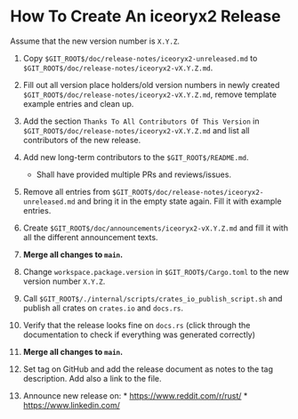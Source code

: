 # How To Create An iceoryx2 Release

Assume that the new version number is `X.Y.Z`.

 1. Copy `$GIT_ROOT$/doc/release-notes/iceoryx2-unreleased.md` to
    `$GIT_ROOT$/doc/release-notes/iceoryx2-vX.Y.Z.md`.
 2. Fill out all version place holders/old version numbers in newly created
    `$GIT_ROOT$/doc/release-notes/iceoryx2-vX.Y.Z.md`, remove template example
    entries and clean up.
 3. Add the section `Thanks To All Contributors Of This Version` in
    `$GIT_ROOT$/doc/release-notes/iceoryx2-vX.Y.Z.md` and list all contributors
    of the new release.
 4. Add new long-term contributors to the `$GIT_ROOT$/README.md`.
    * Shall have provided multiple PRs and reviews/issues.
 5. Remove all entries from
    `$GIT_ROOT$/doc/release-notes/iceoryx2-unreleased.md` and bring it in the
    empty state again. Fill it with example entries.
 6. Create `$GIT_ROOT$/doc/announcements/iceoryx2-vX.Y.Z.md` and fill it with
    all the different announcement texts.
 7. **Merge all changes to `main`.**

 8. Change `workspace.package.version` in `$GIT_ROOT$/Cargo.toml` to the new
    version number `X.Y.Z`.
 9. Call `$GIT_ROOT$/./internal/scripts/crates_io_publish_script.sh` and publish
    all crates on `crates.io` and `docs.rs`.
 10. Verify that the release looks fine on `docs.rs`
    (click through the documentation to check if everything was generated
    correctly)
 11. **Merge all changes to `main`.**

 12. Set tag on GitHub and add the release document as notes to the tag
    description. Add also a link to the file.
 13. Announce new release on:
    * https://www.reddit.com/r/rust/
    * https://www.linkedin.com/
